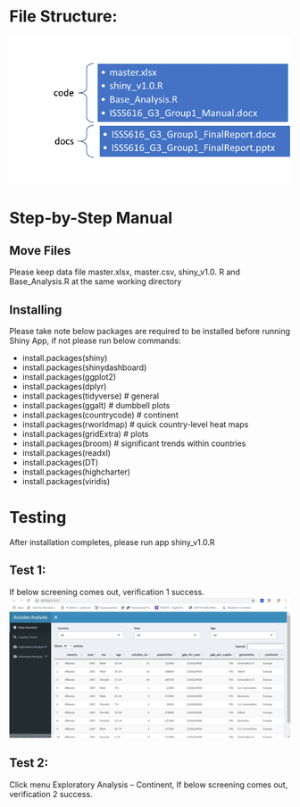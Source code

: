 # File Structure:
![](IMG/1.1.png)

# Step-by-Step Manual
## Move Files
Please keep data file master.xlsx, master.csv, shiny_v1.0. R and Base_Analysis.R at the same working directory

## Installing 
Please take note below packages are required to be installed before running Shiny App, if not please run below commands:

- install.packages(shiny)
- install.packages(shinydashboard)
- install.packages(ggplot2)
- install.packages(dplyr)
- install.packages(tidyverse) # general
- install.packages(ggalt) # dumbbell plots
- install.packages(countrycode) # continent
- install.packages(rworldmap) # quick country-level heat maps
- install.packages(gridExtra) # plots
- install.packages(broom) # significant trends within countries
- install.packages(readxl)
- install.packages(DT)
- install.packages(highcharter)
- install.packages(viridis)

# Testing
After installation completes, please run app shiny_v1.0.R 
## Test 1:
If below screening comes out, verification 1 success.
 ![](IMG/1.2.png)
## Test 2:
Click menu Exploratory Analysis – Continent, If below screening comes out, verification 2 success.
 



